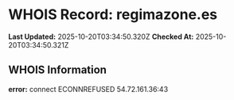 # WHOIS Record: regimazone.es

**Last Updated:** 2025-10-20T03:34:50.320Z
**Checked At:** 2025-10-20T03:34:50.321Z

## WHOIS Information

**error:** connect ECONNREFUSED 54.72.161.36:43

